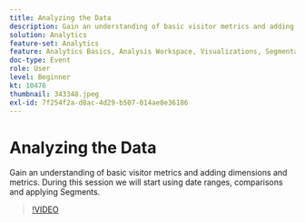 ```yaml
---
title: Analyzing the Data
description: Gain an understanding of basic visitor metrics and adding dimensions and metrics using date ranges, comparisons and applying segments
solution: Analytics
feature-set: Analytics
feature: Analytics Basics, Analysis Workspace, Visualizations, Segmentation, Metrics
doc-type: Event
role: User
level: Beginner
kt: 10476
thumbnail: 343348.jpeg
exl-id: 7f254f2a-d8ac-4d29-b507-014ae8e36186
---
```

# Analyzing the Data

Gain an understanding of basic visitor metrics and adding dimensions and metrics. During this session we will start using date ranges, comparisons and applying Segments.

>[!VIDEO](https://video.tv.adobe.com/v/343348/?quality=12&learn=on)
 